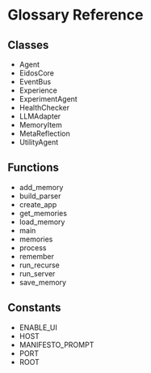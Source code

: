 # Glossary Reference

## Classes
- Agent
- EidosCore
- EventBus
- Experience
- ExperimentAgent
- HealthChecker
- LLMAdapter
- MemoryItem
- MetaReflection
- UtilityAgent

## Functions
- add_memory
- build_parser
- create_app
- get_memories
- load_memory
- main
- memories
- process
- remember
- run_recurse
- run_server
- save_memory

## Constants
- ENABLE_UI
- HOST
- MANIFESTO_PROMPT
- PORT
- ROOT
